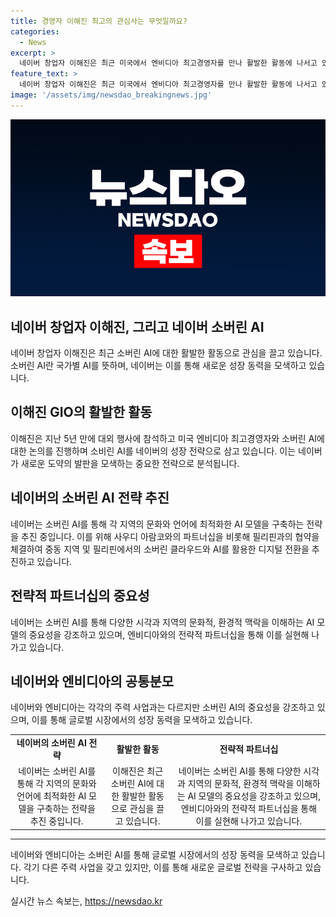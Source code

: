 ```yaml
---
title: 경영자 이해진 최고의 관심사는 무엇일까요?
categories:
  - News
excerpt: >
  네이버 창업자 이해진은 최근 미국에서 엔비디아 최고경영자를 만나 활발한 활동에 나서고 있는데, 그의 주요 관심사는 소버린 AI이다. 이는 네이버의 새로운 성장 동력으로 삼고 있는 전략의 일환이며, 네이버는 각 지역 문화와 언어에 최적화한 AI 모델을 자체 기술력으로 구축하는 방향으로 나아가고 있다. 또한, 네이버와 엔비디아는 소버린 AI의 중요성을 공유하며, 각자의 주력 사업에 소버린 AI의 중요성을 반영하고 있다.
feature_text: >
  네이버 창업자 이해진은 최근 미국에서 엔비디아 최고경영자를 만나 활발한 활동에 나서고 있는데, 그의 주요 관심사는 소버린 AI이다. 이는 네이버의 새로운 성장 동력으로 삼고 있는 전략의 일환이며, 네이버는 각 지역 문화와 언어에 최적화한 AI 모델을 자체 기술력으로 구축하는 방향으로 나아가고 있다. 또한, 네이버와 엔비디아는 소버린 AI의 중요성을 공유하며, 각자의 주력 사업에 소버린 AI의 중요성을 반영하고 있다.
image: '/assets/img/newsdao_breakingnews.jpg'
---
```


<p><img src="/assets/img/newsdao_breakingnews.jpg" alt="flaretime 속보" /></p>

<h2 data-ke-size="size26">네이버 창업자 이해진, 그리고 네이버 소버린 AI</h2>

<p data-ke-size="size16">네이버 창업자 이해진은 최근 소버린 AI에 대한 활발한 활동으로 관심을 끌고 있습니다. 소버린 AI란 국가별 AI를 뜻하며, 네이버는 이를 통해 새로운 성장 동력을 모색하고 있습니다.</p>

<h2 data-ke-size="size26">이해진 GIO의 활발한 활동</h2>

<p data-ke-size="size16">이해진은 지난 5년 만에 대외 행사에 참석하고 미국 엔비디아 최고경영자와 소버린 AI에 대한 논의를 진행하며 소비린 AI를 네이버의 성장 전략으로 삼고 있습니다. 이는 네이버가 새로운 도약의 발판을 모색하는 중요한 전략으로 분석됩니다.</p>

<h2 data-ke-size="size26">네이버의 소버린 AI 전략 추진</h2>

<p data-ke-size="size16">네이버는 소버린 AI를 통해 각 지역의 문화와 언어에 최적화한 AI 모델을 구축하는 전략을 추진 중입니다. 이를 위해 사우디 아람코와의 파트너십을 비롯해 필리핀과의 협약을 체결하여 중동 지역 및 필리핀에서의 소버린 클라우드와 AI를 활용한 디지털 전환을 추진하고 있습니다.</p>

<h2 data-ke-size="size26">전략적 파트너십의 중요성</h2>

<p data-ke-size="size16">네이버는 소버린 AI를 통해 다양한 시각과 지역의 문화적, 환경적 맥락을 이해하는 AI 모델의 중요성을 강조하고 있으며, 엔비디아와의 전략적 파트너십을 통해 이를 실현해 나가고 있습니다.</p>

<h2 data-ke-size="size26">네이버와 엔비디아의 공통분모</h2>

<p data-ke-size="size16">네이버와 엔비디아는 각각의 주력 사업과는 다르지만 소버린 AI의 중요성을 강조하고 있으며, 이를 통해 글로벌 시장에서의 성장 동력을 모색하고 있습니다.</p>

<table>
  <tbody>
    <tr>
      <td style="text-align: center; height: 17px;"><b>네이버의 소버린 AI 전략</b></td>
      <td style="text-align: center; height: 17px;"><b>활발한 활동</b></td>
      <td style="text-align: center; height: 17px;"><b>전략적 파트너십</b></td>
    </tr>
    <tr>
      <td style="text-align: center; height: 17px;">네이버는 소버린 AI를 통해 각 지역의 문화와 언어에 최적화한 AI 모델을 구축하는 전략을 추진 중입니다.</td>
      <td style="text-align: center; height: 17px;">이해진은 최근 소버린 AI에 대한 활발한 활동으로 관심을 끌고 있습니다.</td>
      <td style="text-align: center; height: 17px;">네이버는 소버린 AI를 통해 다양한 시각과 지역의 문화적, 환경적 맥락을 이해하는 AI 모델의 중요성을 강조하고 있으며, 엔비디아와의 전략적 파트너십을 통해 이를 실현해 나가고 있습니다.</td>
    </tr>
  </tbody>
</table>

<hr>

<p data-ke-size="size16">네이버와 엔비디아는 소버린 AI를 통해 글로벌 시장에서의 성장 동력을 모색하고 있습니다. 각기 다른 주력 사업을 갖고 있지만, 이를 통해 새로운 글로벌 전략을 구사하고 있습니다.</p>
실시간 뉴스 속보는, <a href="https://newsdao.kr" rel="dofollow">https://newsdao.kr</a>


